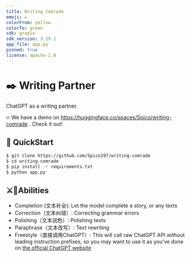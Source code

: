 ```yaml
---
title: Writing Comrade
emoji: ✒️
colorFrom: yellow
colorTo: green
sdk: gradio
sdk_version: 3.19.1
app_file: app.py
pinned: true
license: apache-2.0
---
```


# ✒️ Writing Partner

ChatGPT as a writing partner.

🔥 We have a demo on https://huggingface.co/spaces/Spico/writing-comrade . Check it out!

## 🚀 QuickStart

```bash
$ git clone https://github.com/Spico197/writing-comrade
$ cd writing-comrade
$ pip install -r requirements.txt
$ python app.py
```

## ⚔️🥊Abilities

- Completion (文本补全): Let the model complete a story, or any texts
- Correction（文本纠错）: Correcting grammar errors
- Polishing（文本润色）: Polishing texts
- Paraphrase（文本改写）: Text rewriting
- Freestyle（直接调用ChatGPT）: This will call raw ChatGPT API without leading instruction prefixes, so you may want to use it as you've done on [the official ChatGPT website](https://chat.openai.com/)
